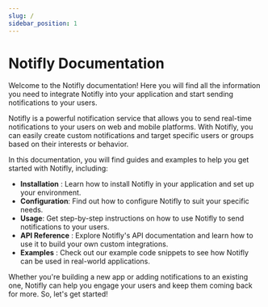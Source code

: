 ```yaml
---
slug: /
sidebar_position: 1
---
```


# Notifly Documentation

Welcome to the Notifly documentation! Here you will find all the information you need to integrate Notifly into your application and start sending notifications to your users.

Notifly is a powerful notification service that allows you to send real-time notifications to your users on web and mobile platforms. With Notifly, you can easily create custom notifications and target specific users or groups based on their interests or behavior.

In this documentation, you will find guides and examples to help you get started with Notifly, including:

- **Installation** : Learn how to install Notifly in your application and set up your environment.
- **Configuration**: Find out how to configure Notifly to suit your specific needs.
- **Usage**: Get step-by-step instructions on how to use Notifly to send notifications to your users.
- **API Reference** : Explore Notifly's API documentation and learn how to use it to build your own custom integrations.
- **Examples** : Check out our example code snippets to see how Notifly can be used in real-world applications.

Whether you're building a new app or adding notifications to an existing one, Notifly can help you engage your users and keep them coming back for more. So, let's get started!
